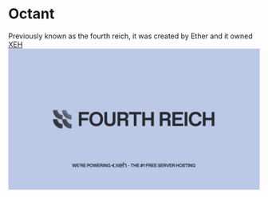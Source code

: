 # Octant
Previously known as the fourth reich, it was created by Ether and it owned [XEH](../Hosts/xeh.sh.mdx)
![Fourth Reich](../../static/img/companies/fourth%20reich.png)